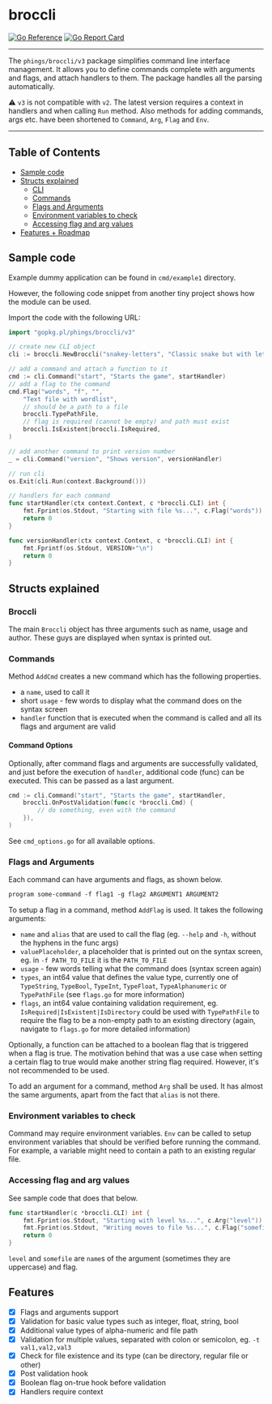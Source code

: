 # broccli

[![Go Reference](https://pkg.go.dev/badge/gopkg.pl/phings/broccli/v3.svg)](https://pkg.go.dev/gopkg.pl/phings/broccli/v3) [![Go Report Card](https://goreportcard.com/badge/gopkg.pl/phings/broccli/v3)](https://goreportcard.com/report/gopkg.pl/phings/broccli/v3)

----

The `phings/broccli/v3` package simplifies command line interface management. It allows you to define commands complete with arguments and flags, and attach handlers to them. The package handles all the parsing automatically.


:warning: `v3` is not compatible with `v2`. The latest version requires a context in handlers and when calling `Run` method. Also
methods for adding commands, args etc. have been shortened to `Command`, `Arg`, `Flag` and `Env`.

----

## Table of Contents

* [Sample code](#sample-code)
* [Structs explained](#structs-explained)
  * [CLI](#cli)
  * [Commands](#commands)
  * [Flags and Arguments](#flags-and-arguments)
  * [Environment variables to check](#environment-variables-to-check)
  * [Accessing flag and arg values](#accessing-flag-and-arg-values)
* [Features + Roadmap](#features)

## Sample code
Example dummy application can be found in `cmd/example1` directory.

However, the following code snippet from another tiny project shows how the module can be used.

Import the code with the following URL:
```go
import "gopkg.pl/phings/broccli/v3"
```

```go
// create new CLI object
cli := broccli.NewBroccli("snakey-letters", "Classic snake but with letters and words!", "")

// add a command and attach a function to it
cmd := cli.Command("start", "Starts the game", startHandler)
// add a flag to the command
cmd.Flag("words", "f", "", 
    "Text file with wordlist", 
    // should be a path to a file
    broccli.TypePathFile,
    // flag is required (cannot be empty) and path must exist
    broccli.IsExistent|broccli.IsRequired,
)

// add another command to print version number
_ = cli.Command("version", "Shows version", versionHandler)

// run cli
os.Exit(cli.Run(context.Background()))

// handlers for each command
func startHandler(ctx context.Context, c *broccli.CLI) int {
	fmt.Fprint(os.Stdout, "Starting with file %s...", c.Flag("words"))
	return 0
}

func versionHandler(ctx context.Context, c *broccli.CLI) int {
    fmt.Fprintf(os.Stdout, VERSION+"\n")
    return 0
}
```

## Structs explained
### Broccli
The main `Broccli` object has three arguments such as name, usage and author. These guys are displayed when syntax is printed out.

### Commands
Method `AddCmd` creates a new command which has the following properties.

* a `name`, used to call it
* short `usage` - few words to display what the command does on the syntax screen
* `handler` function that is executed when the command is called and all its flags and argument are valid

#### Command Options
Optionally, after command flags and arguments are successfully validated, and just before the execution of `handler`, additional code (func) can be executed. This can be passed as a last argument.

```go
cmd := cli.Command("start", "Starts the game", startHandler, 
    broccli.OnPostValidation(func(c *broccli.Cmd) {
        // do something, even with the command
    }),
)
```

See `cmd_options.go` for all available options.

### Flags and Arguments
Each command can have arguments and flags, as shown below.

```txt
program some-command -f flag1 -g flag2 ARGUMENT1 ARGUMENT2
```

To setup a flag in a command, method `AddFlag` is used. It takes the following arguments:

* `name` and `alias` that are used to call the flag (eg. `--help` and `-h`, without the hyphens in the func args)
* `valuePlaceholder`, a placeholder that is printed out on the syntax screen, eg. in `-f PATH_TO_FILE` it is the `PATH_TO_FILE`
* `usage` - few words telling what the command does (syntax screen again)
* `types`, an int64 value that defines the value type, currently one of `TypeString`, `TypeBool`, `TypeInt`, `TypeFloat`, `TypeAlphanumeric` or `TypePathFile` (see `flags.go` for more information)
* `flags`, an int64 value containing validation requirement, eg. `IsRequired|IsExistent|IsDirectory` could be used with `TypePathFile` to require the flag to be a non-empty path to an existing directory (again, navigate to `flags.go` for more detailed information)

Optionally, a function can be attached to a boolean flag that is triggered when a flag is true. The motivation behind that was a use case when setting a certain flag to true would make another string flag required. However, it's not recommended to be used.

To add an argument for a command, method `Arg` shall be used. It has almost the same arguments, apart from the fact that `alias` is not there.

### Environment variables to check
Command may require environment variables. `Env` can be called to setup environment variables that should be verified before running the command. For example, a variable might need to contain a path to an existing regular file.

### Accessing flag and arg values
See sample code that does that below.

```go
func startHandler(c *broccli.CLI) int {
	fmt.Fprint(os.Stdout, "Starting with level %s...", c.Arg("level"))
    fmt.Fprint(os.Stdout, "Writing moves to file %s...", c.Flag("somefile"))
	return 0
}
```

`level` and `somefile` are `name`s of the argument (sometimes they are uppercase) and flag.

## Features
- [X] Flags and arguments support
- [X] Validation for basic value types such as integer, float, string, bool
- [X] Additional value types of alpha-numeric and file path
- [X] Validation for multiple values, separated with colon or semicolon, eg. `-t val1,val2,val3`
- [X] Check for file existence and its type (can be directory, regular file or other)
- [X] Post validation hook
- [X] Boolean flag on-true hook before validation
- [X] Handlers require context
